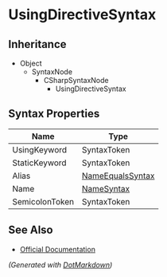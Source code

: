 # UsingDirectiveSyntax

## Inheritance

* Object
  * SyntaxNode
    * CSharpSyntaxNode
      * UsingDirectiveSyntax

## Syntax Properties

| Name           | Type                                    |
| -------------- | --------------------------------------- |
| UsingKeyword   | SyntaxToken                             |
| StaticKeyword  | SyntaxToken                             |
| Alias          | [NameEqualsSyntax](NameEqualsSyntax.md) |
| Name           | [NameSyntax](NameSyntax.md)             |
| SemicolonToken | SyntaxToken                             |

## See Also

* [Official Documentation](https://docs.microsoft.com/en-us/dotnet/api/microsoft.codeanalysis.csharp.syntax.usingdirectivesyntax)


*\(Generated with [DotMarkdown](http://github.com/JosefPihrt/DotMarkdown)\)*